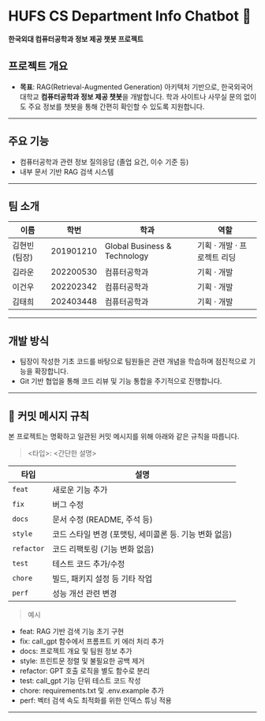 # HUFS CS Department Info Chatbot 🤖

**한국외대 컴퓨터공학과 정보 제공 챗봇 프로젝트**

## 프로젝트 개요

- **목표**: RAG(Retrieval-Augmented Generation) 아키텍처 기반으로, 한국외국어대학교 **컴퓨터공학과 정보 제공 챗봇**을 개발합니다. 학과 사이트나 사무실 문의 없이도 주요 정보를 챗봇을 통해 간편히 확인할 수 있도록 지원합니다.

---

## 주요 기능

- 컴퓨터공학과 관련 정보 질의응답 (졸업 요건, 이수 기준 등)
- 내부 문서 기반 RAG 검색 시스템

---

## 팀 소개

| 이름 | 학번 | 학과 | 역할 |
|------|------|------|------|
| 김현빈 (팀장) | 201901210 | Global Business & Technology | 기획 · 개발 · 프로젝트 리딩 |
| 김라운 | 202200530 | 컴퓨터공학과 | 기획 · 개발 |
| 이건우 | 202202342 | 컴퓨터공학과 | 기획 · 개발 |
| 김태희 | 202403448 | 컴퓨터공학과 | 기획 · 개발 |

---

## 개발 방식

- 팀장이 작성한 기초 코드를 바탕으로 팀원들은 관련 개념을 학습하며 점진적으로 기능을 확장합니다.
- Git 기반 협업을 통해 코드 리뷰 및 기능 통합을 주기적으로 진행합니다.

---

## 🧾 커밋 메시지 규칙

본 프로젝트는 명확하고 일관된 커밋 메시지를 위해 아래와 같은 규칙을 따릅니다.

> <타입>: <간단한 설명>

| 타입 | 설명 |
|------|------|
| `feat` | 새로운 기능 추가 |
| `fix` | 버그 수정 |
| `docs` | 문서 수정 (README, 주석 등) |
| `style` | 코드 스타일 변경 (포맷팅, 세미콜론 등. 기능 변화 없음) |
| `refactor` | 코드 리팩토링 (기능 변화 없음) |
| `test` | 테스트 코드 추가/수정 |
| `chore` | 빌드, 패키지 설정 등 기타 작업 |
| `perf` | 성능 개선 관련 변경 |

> 예시 

- feat: RAG 기반 검색 기능 초기 구현  
- fix: call_gpt 함수에서 프롬프트 키 에러 처리 추가  
- docs: 프로젝트 개요 및 팀원 정보 추가  
- style: 프린트문 정렬 및 불필요한 공백 제거  
- refactor: GPT 호출 로직을 별도 함수로 분리  
- test: call_gpt 기능 단위 테스트 코드 작성  
- chore: requirements.txt 및 .env.example 추가  
- perf: 벡터 검색 속도 최적화를 위한 인덱스 튜닝 적용  
---
